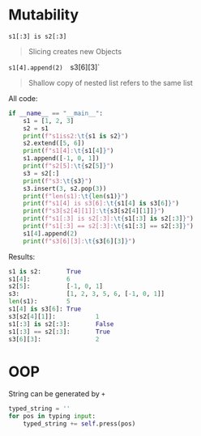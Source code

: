 # Mutability

`s1[:3] is s2[:3]`
> Slicing creates new Objects

`s1[4].append(2) 
`s3[6][3]`
> Shallow copy of nested list refers to the same list

All code:
```python
if __name__ == "__main__":
    s1 = [1, 2, 3]
    s2 = s1
    print(f"s1iss2:\t{s1 is s2}")
    s2.extend([5, 6])
    print(f"s1[4]:\t{s1[4]}")
    s1.append([-1, 0, 1])
    print(f"s2[5]:\t{s2[5]}")
    s3 = s2[:]
    print(f"s3:\t{s3}")
    s3.insert(3, s2.pop(3))
    print(f"len(s1):\t{len(s1)}")
    print(f"s1[4] is s3[6]:\t{s1[4] is s3[6]}")
    print(f"s3[s2[4][1]]:\t{s3[s2[4][1]]}")
    print(f"s1[:3] is s2[:3]:\t{s1[:3] is s2[:3]}")
    print(f"s1[:3] == s2[:3]:\t{s1[:3] == s2[:3]}")
    s1[4].append(2)
    print(f"s3[6][3]:\t{s3[6][3]}")
```
Results:
```python
s1 is s2:       True
s1[4]:  		6
s2[5]:  		[-1, 0, 1]
s3:     		[1, 2, 3, 5, 6, [-1, 0, 1]]
len(s1):        5
s1[4] is s3[6]: True
s3[s2[4][1]]:   		1
s1[:3] is s2[:3]:       False
s1[:3] == s2[:3]:       True
s3[6][3]:       		2
```

# OOP
String can be generated by `+`
```python
typed_string = ''
for pos in typing input:
	typed_string += self.press(pos)
```
